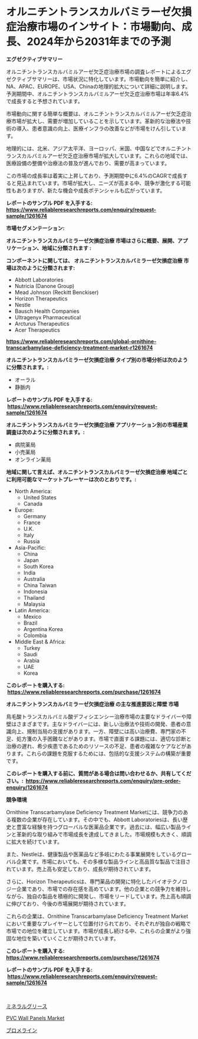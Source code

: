 <p><h1>オルニチントランスカルバミラーゼ欠損症治療市場のインサイト：市場動向、成長、2024年から2031年までの予測</h1></p><p><strong>エグゼクティブサマリー</strong></p>
<p><p>オルニチントランスカルバミルアーゼ欠乏症治療市場の調査レポートによるエグゼクティブサマリーは、市場状況に特化しています。市場動向を簡単に紹介し、NA、APAC、EUROPE、USA、Chinaの地理的拡大について詳細に説明します。予測期間中、オルニチントランスカルバミルアーゼ欠乏症治療市場は年率6.4%で成長すると予想されています。</p><p>市場動向に関する簡単な概要は、オルニチントランスカルバミルアーゼ欠乏症治療市場が拡大し、需要が増加していることを示しています。革新的な治療法や技術の導入、患者意識の向上、医療インフラの改善などが市場をけん引しています。</p><p>地理的には、北米、アジア太平洋、ヨーロッパ、米国、中国などでオルニチントランスカルバミルアーゼ欠乏症治療市場が拡大しています。これらの地域では、医療設備の整備や治療法の普及が進んでおり、需要が高まっています。</p><p>この市場の成長率は着実に上昇しており、予測期間中に6.4%のCAGRで成長すると見込まれています。市場が拡大し、ニーズが高まる中、競争が激化する可能性もありますが、新たな機会や成長ポテンシャルも広がっています。</p></p>
<p><strong>レポートのサンプル PDF を入手する: <a href="https://www.reliableresearchreports.com/enquiry/request-sample/1261674">https://www.reliableresearchreports.com/enquiry/request-sample/1261674</a></strong></p>
<p><strong>市場セグメンテーション:</strong></p>
<p><strong> オルニチントランスカルバミラーゼ欠損症治療 市場はさらに概要、展開、アプリケーション、地域に分類されます :</strong></p>
<p><strong>コンポーネントに関しては、 オルニチントランスカルバミラーゼ欠損症治療 市場は次のように分類されます: &nbsp;</strong></p>
<p><ul><li>Abbott Laboratories</li><li>Nutricia (Danone Group)</li><li>Mead Johnson (Reckitt Benckiser)</li><li>Horizon Therapeutics</li><li>Nestle</li><li>Bausch Health Companies</li><li>Ultragenyx Pharmaceutical</li><li>Arcturus Therapeutics</li><li>Acer Therapeutics</li></ul></p>
<p><strong><a href="https://www.reliableresearchreports.com/global-ornithine-transcarbamylase-deficiency-treatment-market-r1261674">https://www.reliableresearchreports.com/global-ornithine-transcarbamylase-deficiency-treatment-market-r1261674</a></strong></p>
<p><strong> オルニチントランスカルバミラーゼ欠損症治療 タイプ別の市場分析は次のように分類されます。:</strong></p>
<p><ul><li>オーラル</li><li>静脈内</li></ul></p>
<p><strong>レポートのサンプル PDF を入手する: &nbsp;<a href="https://www.reliableresearchreports.com/enquiry/request-sample/1261674">https://www.reliableresearchreports.com/enquiry/request-sample/1261674</a></strong></p>
<p><strong> オルニチントランスカルバミラーゼ欠損症治療 アプリケーション別の市場産業調査は次のように分類されます。:</strong></p>
<p><ul><li>病院薬局</li><li>小売薬局</li><li>オンライン薬局</li></ul></p>
<p><strong>地域に関して言えば、オルニチントランスカルバミラーゼ欠損症治療 地域ごとに利用可能なマーケットプレーヤーは次のとおりです。:</strong></p>
<p><ul>
    <li>
        North America:
        <ul>
            <li>United States</li>
            <li>Canada</li>
        </ul>
    </li>
    <li>
        Europe:
        <ul>
            <li>Germany</li>
            <li>France</li>
            <li>U.K.</li>
            <li>Italy</li>
            <li>Russia</li>
        </ul>
    </li>
    <li>
        Asia-Pacific:
        <ul>
            <li>China</li>
            <li>Japan</li>
            <li>South Korea</li>
            <li>India</li>
            <li>Australia</li>
            <li>China Taiwan</li>
            <li>Indonesia</li>
            <li>Thailand</li>
            <li>Malaysia</li>
        </ul>
    </li>
    <li>
        Latin America:
        <ul>
            <li>Mexico</li>
            <li>Brazil</li>
            <li>Argentina Korea</li>
            <li>Colombia</li>
        </ul>
    </li>
    <li>
        Middle East & Africa:
        <ul>
            <li>Turkey</li>
            <li>Saudi</li>
            <li>Arabia</li>
            <li>UAE</li>
            <li>Korea</li>
        </ul>
    </li>
    </ul></p>
<p><strong>このレポートを購入する: &nbsp;<a href="https://www.reliableresearchreports.com/purchase/1261674">https://www.reliableresearchreports.com/purchase/1261674</a></strong></p>
<p><strong>オルニチントランスカルバミラーゼ欠損症治療 の主な推進要因と障壁 市場</strong></p>
<p><p>鳥毛酸トランスカルバミル酸デフィシエンシー治療市場の主要なドライバーや障壁はさまざまです。主なドライバーには、新しい治療法や技術の開発、患者の意識向上、規制当局の支援があります。一方、障壁には高い治療費、専門家の不足、処方箋の入手困難などがあります。市場で直面する課題には、適切な診断と治療の遅れ、希少疾患であるためのリソースの不足、患者の複雑なケアなどがあります。これらの課題を克服するためには、包括的な支援システムの構築が重要です。</p></p>
<p><strong>このレポートを購入する前に、質問がある場合は問い合わせるか、共有してください。:&nbsp; <a href="https://www.reliableresearchreports.com/enquiry/pre-order-enquiry/1261674">https://www.reliableresearchreports.com/enquiry/pre-order-enquiry/1261674</a></strong></p>
<p><strong>競争環境</strong></p>
<p><p>Ornithine Transcarbamylase Deficiency Treatment Marketには、競争力のある複数の企業が存在しています。その中でも、Abbott Laboratoriesは、長い歴史と豊富な経験を持つグローバルな医薬品企業です。過去には、幅広い製品ラインと革新的な取り組みで市場成長を達成してきました。市場規模も大きく、順調に拡大を続けています。</p><p>また、Nestleは、健康製品や医薬品など多岐にわたる事業展開をしているグローバル企業です。市場においても、その多様な製品ラインと高品質な製品で注目されています。売上高も安定しており、成長が期待されています。</p><p>さらに、Horizon Therapeuticsは、専門薬品の開発に特化したバイオテクノロジー企業であり、市場での存在感を高めています。他の企業との競争力を維持しながら、独自の製品を積極的に開発し、市場をリードしています。売上高も順調に伸びており、今後の市場展開が期待されています。</p><p>これらの企業は、Ornithine Transcarbamylase Deficiency Treatment Marketにおいて重要なプレイヤーとして位置付けられており、それぞれが独自の戦略で市場での地位を確立しています。市場が成長し続ける中、これらの企業がより強固な地位を築いていくことが期待されています。</p></p>
<p><strong>このレポートを購入する: &nbsp; <a href="https://www.reliableresearchreports.com/purchase/1261674">https://www.reliableresearchreports.com/purchase/1261674</a></strong></p>
<p><strong>レポートのサンプル PDF を入手する: &nbsp;<a href="https://www.reliableresearchreports.com/enquiry/request-sample/1261674">https://www.reliableresearchreports.com/enquiry/request-sample/1261674</a></strong><strong></strong></p>
<p>&nbsp;</p>
<p><p><a href="https://medium.com/@lilliandach1969/%E3%83%9F%E3%83%8D%E3%83%A9%E3%83%AB%E3%82%B0%E3%83%AA%E3%83%BC%E3%82%B9%E5%B8%82%E5%A0%B4-2031%E5%B9%B4%E3%81%BE%E3%81%A7%E3%81%AE%E6%88%90%E5%8A%9F%E3%81%99%E3%82%8B%E3%83%93%E3%82%B8%E3%83%8D%E3%82%B9%E6%88%A6%E7%95%A5%E3%81%AE%E9%8D%B5%E3%82%92%E4%BA%88%E6%B8%AC-6e0eba9aa9e0">ミネラルグリース</a></p><p><a href="https://butternut-bug-553.notion.site/PVC-Wall-Panels-Market-Size-Growth-and-Forecast-from-2024-2031-c1fa9984974d4409b014454422b70311">PVC Wall Panels Market</a></p><p><a href="https://medium.com/@cierrahayes94/%E3%83%96%E3%83%AD%E3%83%A1%E3%83%A9%E3%82%A4%E3%83%B3%E5%B8%82%E5%A0%B4%E5%B1%95%E6%9C%9B-%E6%A5%AD%E7%95%8C%E6%A6%82%E8%A6%81%E3%81%A8%E4%BA%88%E6%B8%AC-2024%E5%B9%B4%E3%81%8B%E3%82%892031%E5%B9%B4-d30c96e8f211">ブロメライン</a></p></p>